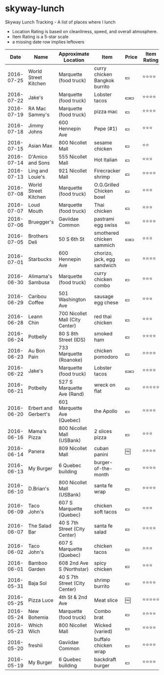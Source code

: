 # skyway-lunch
Skyway Lunch Tracking - A list of places where I lunch
* Location Rating is based on cleanliness, speed, and overall atmosphere.
* Item Rating is a 5-star scale
* a missing date row implies leftovers

Date       | Name       | Approximate Location | Item          | Price | Item Rating
----       | ----       | -------------------- | ------        | ----- | ------ 
2016-07-25 | World Street Kitchen | Marquette (food truck) | curry chicken Bangkok burrito | :dollar: |:star::star::star::star:
2016-07-22 | Jake's | Marquette (food truck) | Lobster tacos | :dollar::dollar: |:star::star::star::star:
2016-07-19 | RA Mac Sammy's | Marquette (food truck) | pizza mac | :dollar: |:star::star::star::star:
2016-07-18 | Jimmy Johns | 600 Hennepin Ave | Pepe (#1) | :dollar: |:star::star::star:
2016-07-15 | Asian Max | 800 Nicollet Mall | sesame chicken| :dollar: |:star::star:
2016-07-14 | D'Amico and Sons | 555 Nicollet Mall | Hot Italian | :dollar: |:star::star::star:
2016-07-13 | Ling and Louie's | 921 Nicollet Mall | Firecracker shrimp | :dollar: |:star::star::star::star:
2016-07-08 | World Street Kitchen | Marquette (food truck) | O.G.Grilled Chicken bowl | :dollar: |:star::star::star:
2016-07-07 | Loud Mouth | Marquette (food truck) | Thai chicken | :dollar: |:star::star::star:
2016-07-06 | Bruegger's | Gaviidae Common | pastrami egg swiss | :dollar: |:star::star::star::star:
2016-07-05 | Brothers Deli | 50 S 6th St | smothered chicken sammich | :dollar::dollar: |:star::star::star:
2016-07-01 | Starbucks | 600 Hennepin Ave | chorizo, jack, egg sandwich | :dollar: |:star::star::star::star:
2016-06-30 | Alimama's Sambusa | Marquette (food truck) | curry chicken combo | :dollar: |:star::star::star:
2016-06-29 | Caribou Coffee | 501 Washington Ave | sausage egg chese | :dollar: | :star::star::star:
2016-06-28 | Leann Chin | 700 Nicollet Mall (City Center) | red thai chicken | :dollar: | :star::star::star:
2016-06-24 | Potbelly | 80 S 8th Street (IDS) | smoked ham | :dollar: | :star::star::star::star:
2016-06-23 | Au Bon Pain | 733 Marquette (Roanoke) | chicken pomodoro | :dollar: |:star::star::star::star:
2016-06-22 | Jake's | Marquette (food truck) | Lobster tacos | :dollar::dollar: |:star::star::star::star:
2016-06-21 | Potbelly | 527 S Marquette Ave (Rand) | wreck on flat | :dollar: | :star::star::star::star::star:
2016-06-20 | Erbert and Gerbert's | 601 Marquette Ave (Quebec) | the Apollo | :dollar: | :star::star::star::star:
2016-06-16 | Mama's Pizza | 800 Nicollet Mall (USBank) | 2 slices pizza | :dollar: | :star::star::star:
2016-06-14 | Panera | 809 Nicollet Mall | cuban panini | :free: | :star::star::star::star:
2016-06-13 | My Burger  | 6 Quebec building    | burger-of-the-month | :dollar: | :star::star::star::star:
2016-06-10 | D.Brian's | 800 Nicollet Mall (USBank) | santa fe wrap | :dollar: | :star::star::star::star:
2016-06-09 | Taco John's | 607 S Marquette (Quebec) | chicken soft tacos | :dollar: | :star::star::star:
2016-06-07 | The Salad Bar | 40 S 7th Street (City Center) | santa fe salad | :dollar: | :star::star::star::star:
2016-06-02 | Taco John's | 607 S Marquette (Quebec) | chicken tacos | :dollar: | :star::star::star:
2016-06-01 | Bamboo Garden | 608 2nd Ave S (Northstar) | spicy chicken | :dollar: | :star::star::star:
2016-05-31 | Baja Sol   | 40 S 7th Street (City Center)     | shrimp burrito | :dollar: | :star::star::star::star:
2016-05-25 | Pizza Luce | 4th St & 2nd Ave | Meat slice | :free: |:star::star::star::star::star:
2016-05-24 | New Bohemia | Marquette (food truck) | Combo brat | :dollar: |:star::star::star::star:
2016-05-23 | Which Wich | 800 Nicollet Mall    | Wicked (varied) | :dollar: | :star::star::star::star:
2016-05-20 | freshii    | Gaviidae Common      | buffalo chicken wrap| :dollar: | :star::star::star::star:
2016-05-19 | My Burger  | 6 Quebec building    | backdraft burger | :dollar: | :star::star::star::star:
